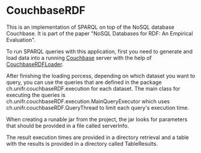 CouchbaseRDF
============

This is an implementation of SPARQL on top of the NoSQL database Couchbase. 
It is part of the paper "NoSQL Databases for RDF: An Empirical Evaluation".

To run SPARQL queries with this application, 
first you need to generate and load data into a running [Couchbase](http://www.couchbase.com/) server 
with the help of [CouchbaseRDFLoader](https://github.com/istefanov/CouchbaseRDFLoader). 

After finishing the loading porcess, depending on which dataset you want to query, 
you can use the queries that are defined in the package ch.unifr.couchbaseRDF.execution for each dataset.
The main class for executing the queries is ch.unifr.couchbaseRDF.execution.MainQueryExecutor which uses ch.unifr.couchbaseRDF.QueryThread 
to limit each query's execution time. 

When creating a runable jar from the project, the jar looks for parameters that should be provided in a file called serverInfo.

The result execution times are provided in a directory retrieval and a table with the results is provided in a directory called TableResults.
